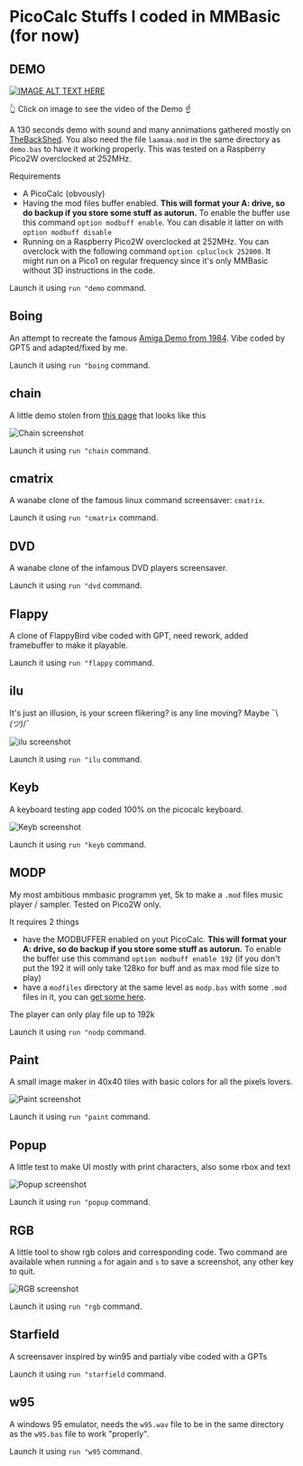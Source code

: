 # PicoCalc Stuffs I coded in MMBasic (for now)

## DEMO

[![IMAGE ALT TEXT HERE](https://img.youtube.com/vi/1o-D2JVQz5Y/0.jpg)](https://www.youtube.com/watch?v=1o-D2JVQz5Y)

👆 Click on image to see the video of the Demo ☝️

A 130 seconds demo with sound and many annimations gathered mostly on [TheBackShed](https://www.thebackshed.com/forum/ViewTopic.php?TID=17161&P=1).
You also need the file `laamaa.mod` in the same directory as `demo.bas` to have it working properly.
This was tested on a Raspberry Pico2W overclocked at 252MHz.

Requirements
- A PicoCalc (obvously)
- Having the mod files buffer enabled. **This will format your A: drive, so do backup if you store some stuff as autorun.** To enable the buffer use this command `option modbuff enable`. You can disable it latter on with `option modbuff disable`
- Running on a Raspberry Pico2W overclocked at 252MHz. You can overclock with the following command `option cpluclock 252000`. It might run on a Pico1 on regular frequency since it's only MMBasic without 3D instructions in the code.

Launch it using `run "demo` command.

## Boing

An attempt to recreate the famous [Amiga Demo from 1984](https://www.youtube.com/watch?v=YlAhRJjOhDg). Vibe coded by GPT5 and adapted/fixed by me.

Launch it using `run "boing` command.

## chain

A little demo stolen from [this page](https://www.thebackshed.com/forum/ViewTopic.php?TID=17161&P=2#227043) that looks like this

![Chain screenshot](https://raw.githubusercontent.com/guidouil/PicoCalcStuffs/refs/heads/main/chain.bmp)

Launch it using `run "chain` command.

## cmatrix

A wanabe clone of the famous linux command screensaver: `cmatrix`.

Launch it using `run "cmatrix` command.

## DVD

A wanabe clone of the infamous DVD players screensaver.

Launch it using `run "dvd` command.

## Flappy

A clone of FlappyBird vibe coded with GPT, need rework, added framebuffer to make it playable.

Launch it using `run "flappy` command.

## ilu

It's just an illusion, is your screen flikering? is any line moving? Maybe ¯\\_(ツ)_/¯

![ilu screenshot](https://raw.githubusercontent.com/guidouil/PicoCalcStuffs/refs/heads/main/ilu.bmp)

Launch it using `run "ilu` command.

## Keyb

A keyboard testing app coded 100% on the picocalc keyboard.

![Keyb screenshot](https://raw.githubusercontent.com/guidouil/PicoCalcStuffs/refs/heads/main/keyb.bmp)

Launch it using `run "keyb` command.

## MODP

My most ambitious mmbasic programm yet, 5k to make a `.mod` files music player / sampler. Tested on Pico2W only.

It requires 2 things
- have the MODBUFFER enabled on yout PicoCalc. **This will format your A: drive, so do backup if you store some stuff as autorun.** To enable the buffer use this command `option modbuff enable 192` (if you don't put the 192 it will only take 128ko for buff and as max mod file size to play)
- have a `modfiles` directory at the same level as `modp.bas` with some `.mod` files in it, you can [get some here](https://modarchive.org/).

The player can only play file up to 192k

Launch it using `run "nodp` command.

## Paint

A small image maker in 40x40 tiles with basic colors for all the pixels lovers.

![Paint screenshot](https://raw.githubusercontent.com/guidouil/PicoCalcStuffs/refs/heads/main/paint.bmp)

Launch it using `run "paint` command.

## Popup

A little test to make UI mostly with print characters, also some rbox and text

![Popup screenshot](https://raw.githubusercontent.com/guidouil/PicoCalcStuffs/refs/heads/main/popup.bmp)

Launch it using `run "popup` command.

## RGB

A little tool to show rgb colors and corresponding code. Two command are available when running `a` for again and `s` to save a screenshot, any other key to quit.

![RGB screenshot](https://raw.githubusercontent.com/guidouil/PicoCalcStuffs/refs/heads/main/rgb.bmp)

Launch it using `run "rgb` command.

## Starfield

A screensaver inspired by win95 and partialy vibe coded with a GPTs

Launch it using `run "starfield` command.

## w95

A windows 95 emulator, needs the `w95.wav` file to be in the same directory as the `w95.bas` file to work "properly".

Launch it using `run "w95` command.
